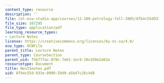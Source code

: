 ```yaml
---
content_type: resource
description: ''
file: /ol-ocw-studio-app/courses/12-109-petrology-fall-2005/8fb4c55d933e099059d9a5b47c26c4d8_Nov15notes.pdf
file_size: 167295
file_type: application/pdf
learning_resource_types:
- Lecture Notes
license: https://creativecommons.org/licenses/by-nc-sa/4.0/
ocw_type: OCWFile
parent_title: Lecture Notes
parent_type: CourseSection
parent_uid: f5b77fac-870c-7e61-1ec9-10cd30e2a62e
resourcetype: Document
title: Nov15notes.pdf
uid: 8fb4c55d-933e-0990-59d9-a5b47c26c4d8
---
```


